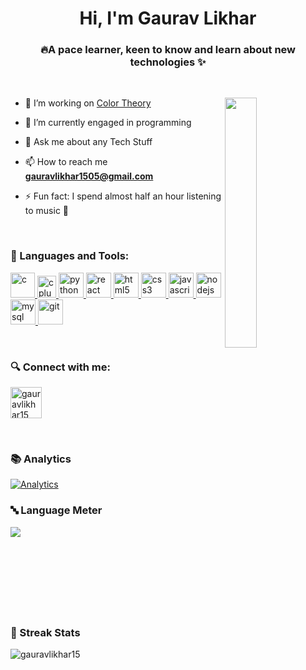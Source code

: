 <h1 align="center">Hi, I'm Gaurav Likhar</h1>
<h3 align="center">🔥A pace learner, keen to know and learn about new technologies ✨</h3>
<br>
  

<a href="#"><img align="right" width="32%"  height="auto" src="https://c.tenor.com/2uyENRmiUt0AAAAC/coding.gif"/></a>
- 🔭 I’m working on [Color Theory](https://sdeproject.tk)


- 🌱 I’m currently engaged in programming

- 🤔 Ask me about any Tech Stuff

- 📫 How to reach me **gauravlikhar1505@gmail.com**

- ⚡ Fun fact: I spend almost half an hour listening to music 🎵

<br>
<h3 align="left">🔦 Languages and Tools:</h3>
<p align="left"> 
  <a href="https://www.cprogramming.com/" target="_blank" rel="noreferrer"> <img src="https://cdn.icon-icons.com/icons2/2415/PNG/512/c_original_logo_icon_146611.png" alt="c" width="39" height="40"/> </a>
  <a href="https://www.w3schools.com/cpp/" target="_blank" rel="noreferrer"> <img src="https://user-images.githubusercontent.com/42747200/46140125-da084900-c26d-11e8-8ea7-c45ae6306309.png" alt="cplusplus" width="30" height="35"/> </a> 
  <a href="https://www.python.org" target="_blank" rel="noreferrer"> <img src="https://e7.pngegg.com/pngimages/621/411/png-clipart-computer-icons-python-anaconda-anaconda-angle-other-thumbnail.png" alt="python" width="40" height="40"/> </a>
  <a href="https://reactjs.org/" target="_blank" rel="noreferrer"> <img src="https://cdn.iconscout.com/icon/free/png-256/free-react-1-282599.png" alt="react" width="40" height="40"/> </a> 
  <a href="https://www.w3.org/html/" target="_blank" rel="noreferrer"> <img src="https://icons.iconarchive.com/icons/cornmanthe3rd/plex/256/Other-html-5-icon.png" alt="html5" width="40" height="40"/> </a> 
<a href="https://www.w3schools.com/css/" target="_blank" rel="noreferrer"> <img src="https://cdn-icons-png.flaticon.com/512/919/919826.png" alt="css3" width="40" height="40"/> </a>
<a href="https://developer.mozilla.org/en-US/docs/Web/JavaScript" target="_blank" rel="noreferrer"> <img src="https://cdn.iconscout.com/icon/free/png-256/free-javascript-2038874-1720087.png" alt="javascript" width="40" height="40"/> </a> 
<a href="https://nodejs.org" target="_blank" rel="noreferrer"> <img src="https://static-00.iconduck.com/assets.00/nodejs-icon-2048x2048-rueyo8fw.png" alt="nodejs" width="40" height="40"/> </a> 
<a href="https://www.mysql.com/" target="_blank" rel="noreferrer"> <img src="https://cdn4.iconfinder.com/data/icons/logos-3/181/MySQL-512.png" alt="mysql" width="40" height="40"/> </a> 
  <a href="https://www.googleadservices.com/pagead/aclk?sa=L&ai=DChcSEwivy5XWk8aDAxWVeisKHaZ4AUAYABAAGgJzZg&ase=2&gclid=CjwKCAiA7t6sBhAiEiwAsaieYtl8-bIaoUPGdoxKdKTr9UeUGlrQ90ci34K-euVuyo60ZBYNb8NhGRoCoT0QAvD_BwE&ohost=www.google.com&cid=CAESVuD2p5GTJ-4NKj6FGeSrLsGjmT6YfJISqY9X9agu4nUJVRtFJEfo-Y1WEFEL-85i-zOgEmNY1bUXIbw8WTghopAm3abG-EPR1ekOCO3BFeMHJu6WRQov&sig=AOD64_1SRcybWe_1nvQ6KWWtCk7qSXOifw&q&nis=4&adurl&ved=2ahUKEwi0wo_Wk8aDAxXv9zgGHQMEBd4Q0Qx6BAgKEAE" target="_blank" rel="noreferrer"> <img src="https://static-00.iconduck.com/assets.00/aws-icon-512x512-hniukvcn.png" alt="git" width="40" height="40"/> </a> 

</p><br>
  
  
<h3 align="left">🔍 Connect with me:</h3>
<p align="left">
<a href="https://linkedin.com/in/gauravlikhar15" target="blank"><img align="center" src="https://img.icons8.com/color/240/000000/linkedin.png" alt="gauravlikhar15" height="50" width="50" /></a>
</p>
<br>

### 📚 Analytics
[![Analytics](https://github-readme-stats.vercel.app/api?username=GauravLikhar15&hide=prs,contribs&show_icons=true&theme=algolia)](https://github.com/GauravLikhar15/github-readme-stats)
<br>
### 🔤 Language Meter
<p><img align="left" src="https://github-readme-stats.vercel.app/api/top-langs?username=gauravlikhar15&show_icons=true&locale=en&layout=compact&theme=algolia" /></p>
<br><br><br><br><br><br><br><br>

###  🔖 Streak Stats

<p><img align="center" src="https://github-readme-streak-stats.herokuapp.com/?user=gauravlikhar15&theme=algolia" alt="gauravlikhar15" /></p>
